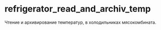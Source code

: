 # refrigerator_read_and_archiv_temp
Чтение и архивирование температур, в холодильниках мясокомбината.
